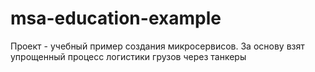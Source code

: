 # msa-education-example
Проект - учебный пример создания микросервисов. За основу взят упрощенный процесс логистики грузов через танкеры 
